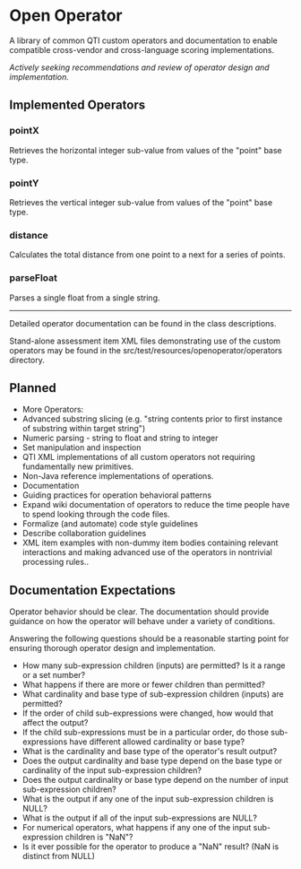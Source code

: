 # Open Operator #


A library of common QTI custom operators and documentation to enable compatible cross-vendor and cross-language scoring implementations.

*Actively seeking recommendations and review of operator design and implementation.*   

## Implemented Operators ##

### pointX ###
Retrieves the horizontal integer sub-value from values of the "point" base type.

### pointY ###
Retrieves the vertical integer sub-value from values of the "point" base type.

### distance ###
Calculates the total distance from one point to a next for a series of points.

### parseFloat ###
Parses a single float from a single string. 

---
Detailed operator documentation can be found in the class descriptions.

Stand-alone assessment item XML files demonstrating use of the custom operators may be found in the src/test/resources/openoperator/operators directory.

## Planned ##
* More Operators:  
 * Advanced substring slicing (e.g. "string contents prior to first instance of substring within target string")
 * Numeric parsing - string to float and string to integer
 * Set manipulation and inspection
* QTI XML implementations of all custom operators not requiring fundamentally new primitives.
* Non-Java reference implementations of operations.
* Documentation
 * Guiding practices for operation behavioral patterns
 * Expand wiki documentation of operators to reduce the time people have to spend looking through the code files.
 * Formalize (and automate) code style guidelines
 * Describe collaboration guidelines
 * XML item examples with non-dummy item bodies containing relevant interactions and making advanced use of the operators in nontrivial processing rules..


## Documentation Expectations ##


Operator behavior should be clear.  The documentation should provide guidance on how the operator will behave under a variety of conditions.

Answering the following questions should be a reasonable starting point for ensuring thorough operator design and implementation. 

* How many sub-expression children (inputs) are permitted? Is it a range or a set number? 
* What happens if there are more or fewer children than permitted?
* What cardinality and base type of sub-expression children (inputs) are permitted?
* If the order of child sub-expressions were changed, how would that affect the output? 
* If the child sub-expressions must be in a particular order, do those sub-expressions have different allowed cardinality or base type?
* What is the cardinality and base type of the operator's result output?
* Does the output cardinality and base type depend on the base type or cardinality of the input sub-expression children?
* Does the output cardinality or base type depend on the number of input sub-expression children?
* What is the output if any one of the input sub-expression children is NULL?
* What is the output if all of the input sub-expressions are NULL? 
* For numerical operators, what happens if any one of the input sub-expression children is "NaN"?
* Is it ever possible for the operator to produce a "NaN" result? (NaN is distinct from NULL)
